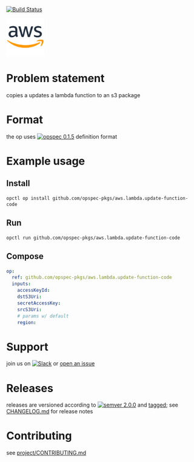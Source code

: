 [![Build Status](https://travis-ci.org/opspec-pkgs/aws.s3.cp-dir.svg?branch=master)](https://travis-ci.org/opspec-pkgs/aws.s3.cp-dir)

<img src="icon.svg" alt="icon" height="100px">

# Problem statement

copies a updates a lambda function to an s3 package

# Format

the op uses [![opspec 0.1.5](https://img.shields.io/badge/opspec-0.1.5-brightgreen.svg?colorA=6b6b6b&colorB=fc16be)](https://opspec.io/0.1.5) definition format

# Example usage

## Install

```shell
opctl op install github.com/opspec-pkgs/aws.lambda.update-function-code
```

## Run

```
opctl run github.com/opspec-pkgs/aws.lambda.update-function-code
```

## Compose

```yaml
op:
  ref: github.com/opspec-pkgs/aws.lambda.update-function-code
  inputs:
    accessKeyId:
    dstS3Uri:
    secretAccessKey:
    srcS3Uri:
    # params w/ default
    region:
```

# Support

join us on
[![Slack](https://opctl-slackin.herokuapp.com/badge.svg)](https://opctl-slackin.herokuapp.com/)
or
[open an issue](https://github.com/opspec-pkgs/aws.s3.cp-dir/issues)

# Releases

releases are versioned according to
[![semver 2.0.0](https://img.shields.io/badge/semver-2.0.0-brightgreen.svg)](http://semver.org/spec/v2.0.0.html)
and [tagged](https://git-scm.com/book/en/v2/Git-Basics-Tagging); see
[CHANGELOG.md](CHANGELOG.md) for release notes

# Contributing

see
[project/CONTRIBUTING.md](https://github.com/opspec-pkgs/project/blob/master/CONTRIBUTING.md)
